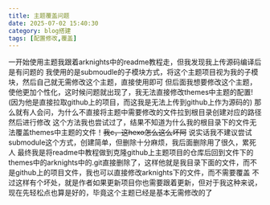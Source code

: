 ```yaml
---
title: 主题覆盖问题
date: 2025-07-02 15:40:30
category: blog搭建
tags: [配置修改,覆盖]
---
```

一开始使用主题我跟着arknights中的readme教程走，但我发现我上传源码编译后是有问题的
我使用的是submoudle的子模块方式，将这个主题项目视为我的子模块，然后自己就无需修改这个主题，直接使用即可
但后面我想要修改这个主题，使他更加个性化，这时候问题就出现了，我无法直接修改themes中主题的配置!(因为他是直接拉取github上的项目，而这我是无法上传到github上作为源码的)
那么就有人会问，为什么不直接将主题中需要修改的文件拉到根目录创建对应的路径然后进行修改
这个方法我也尝试过了，结果不知道为什么我的根目录下的文件无法覆盖themes中主题的文件！~~我c，这hexo怎么这么坏阿~~
说实话我不建议尝试submodule这个方式，创建简单，但删除十分麻烦，我后面删除用了很久，累死人
最终我是将readme中教程做到克隆github上主题项目的仓库后回到文件下的themes中的arknights中的.git直接删除了，这样他就是我目录下面的文件，而不是github上的项目文件，我也可以直接修改arknights下的文件，而不需要覆盖
不过这样有个坏处，就是作者如果更新项目你也需要跟着更新，但对于我这种来说，现在先轻松点也算是好的，毕竟这个主题已经是基本无需修改的了